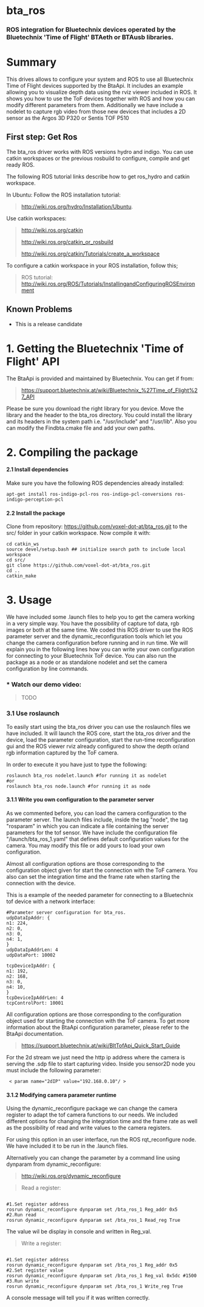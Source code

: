 bta_ros
===================
### ROS integration for Bluetechnix devices operated by the Bluetechnix 'Time of Flight' BTAeth or BTAusb libraries. ###

# Summary #

This drives allows to configure your system and ROS to use all Bluetechnix Time
of Flight devices supported by the BtaApi. It includes an example allowing you 
to visualize depth data using the rviz viewer included in ROS. It shows you how
to use the ToF devices together with ROS and how you can modify different 
parameters from them. Additionally we have include a nodelet to capture rgb
video from those new devices that includes a 2D sensor as the Argos 3D P320 or 
Sentis TOF P510

## First step: Get Ros ##

The bta_ros driver works with ROS versions hydro and indigo. You can use catkin 
workspaces or the previous rosbuild to configure, compile and get ready ROS.

The following ROS tutorial links describe how to get ros_hydro and catkin 
workspace.

In Ubuntu:
Follow the ROS installation tutorial: 
>http://wiki.ros.org/hydro/Installation/Ubuntu.

Use catkin workspaces:
>http://wiki.ros.org/catkin 
>
>http://wiki.ros.org/catkin_or_rosbuild
>
>http://wiki.ros.org/catkin/Tutorials/create_a_workspace

To configure a catkin workspace in your ROS installation, follow this; 
>ROS tutorial: http://wiki.ros.org/ROS/Tutorials/InstallingandConfiguringROSEnvironment

## Known Problems ##

* This is a release candidate

# 1. Getting the Bluetechnix 'Time of Flight' API #

The BtaApi is provided and maintained by Bluetechnix. You can get if from:

> https://support.bluetechnix.at/wiki/Bluetechnix_%27Time_of_Flight%27_API
 
Please be sure you download the right library for you device. Move the
library and the header to the bta_ros directory. You could install the library 
and its headers in the system path i.e. "/usr/include" and "/usr/lib". Also you
can modify the Findbta.cmake file and add your own paths.

# 2. Compiling the package #

#### 2.1 Install dependencies ####

Make sure you have the following ROS dependencies already installed:
<pre><code>apt-get install ros-indigo-pcl-ros ros-indigo-pcl-conversions ros-indigo-perception-pcl 
</code></pre>

#### 2.2 Install the package ####

Clone from repository: https://github.com/voxel-dot-at/bta_ros.git
to the src/ folder in your catkin workspace.
Now compile it with:
<pre><code>cd catkin_ws
source devel/setup.bash ## initialize search path to include local workspace
cd src/
git clone https://github.com/voxel-dot-at/bta_ros.git
cd ..
catkin_make
</code></pre>

# 3. Usage #

We have included some .launch files to help you to get the camera working in a 
very simple way. You have the possibility of capture tof data, rgb images or 
both at the same time. We coded this ROS driver to use the ROS parameter 
server and the dynamic_reconfiguration tools which let you change the camera 
configuration before running and in run time. We will explain you in the 
following lines how you can write your own configuration for connecting to your 
Bluetechnix ToF device. You can also run the package as a node or as standalone 
nodelet and set the camera configuration by line commands.

### * Watch our demo video:  ###

> TODO

### 3.1 Use roslaunch ###
To easily start using the bta_ros driver you can use the roslaunch files we 
have included. It will launch the ROS core, start the bta_ros driver and the 
device, load the parameter configuration, start the run-time reconfiguration 
gui and the ROS viewer rviz already configured to show the depth or/and rgb 
information captured by the ToF camera.

In order to execute it you have just to type the following:

<pre><code>roslaunch bta_ros nodelet.launch #for running it as nodelet
#or
roslaunch bta_ros node.launch #for running it as node
</code></pre>

#### 3.1.1 Write you own configuration to the parameter server ####

As we commented before, you can load the camera configuration to the parameter 
server. The launch files include, inside the tag "node", the tag "rosparam" in 
which you can indicate a file containing the server parameters for the tof 
sensor. We have include the configuration file "/launch/bta_ros_1.yaml" that 
defines default configuration values for the camera. You may modify this file 
or add yours to load your own configuration. 

Almost all configuration options are those corresponding to the configuration 
object given for start the connection with the ToF camera. You also can set the
integration time and the frame rate when starting the connection with the 
device.

This is a example of the needed parameter for connecting to a Bluetechnix tof
device with a network interface: 

<pre><code>#Parameter server configuration for bta_ros.
udpDataIpAddr: {
n1: 224,
n2: 0,
n3: 0,
n4: 1,
}
udpDataIpAddrLen: 4
udpDataPort: 10002

tcpDeviceIpAddr: {
n1: 192,
n2: 168,
n3: 0,
n4: 10,
}
tcpDeviceIpAddrLen: 4
tcpControlPort: 10001
</code></pre>

All configuration options are those corresponding to the configuration object 
used for starting the connection with the ToF camera. To get more information 
about the BtaApi configuration parameter, please refer to the BtaApi 
documentation. 

> https://support.bluetechnix.at/wiki/BltTofApi_Quick_Start_Guide

For the 2d stream we just need the http ip address where the camera is serving 
the .sdp file to start capturing video. Inside you sensor2D node you must 
include the following parameter:

<pre><code> < param name="2dIP" value="192.168.0.10"/ >
</pre></code>


#### 3.1.2 Modifying camera parameter runtime ####

Using the dynamic_reconfigure package we can change the camera register to 
adapt the tof camera functions to our needs. We included different options for 
changing the integration time and the frame rate as well as the possibility of
read and write values to the camera registers.

For using this option in an user interface, run the ROS rqt_reconfigure node.
We have included it to be run in the .launch files.

Alternatively you can change the parameter by a command line using dynparam from dynamic_reconfigure:
> http://wiki.ros.org/dynamic_reconfigure

> Read a register:

<pre><code>
#1.Set register address
rosrun dynamic_reconfigure dynparam set /bta_ros_1 Reg_addr 0x5
#2.Run read
rosrun dynamic_reconfigure dynparam set /bta_ros_1 Read_reg True 
</pre></code>
The value wil be display in console and written in Reg_val.

> Write a register:

<pre><code>
#1.Set register address
rosrun dynamic_reconfigure dynparam set /bta_ros_1 Reg_addr 0x5
#2.Set register value
rosrun dynamic_reconfigure dynparam set /bta_ros_1 Reg_val 0x5dc #1500
#3.Run write
rosrun dynamic_reconfigure dynparam set /bta_ros_1 Write_reg True
</pre></code>
A console message will tell you if it was written correctly.


